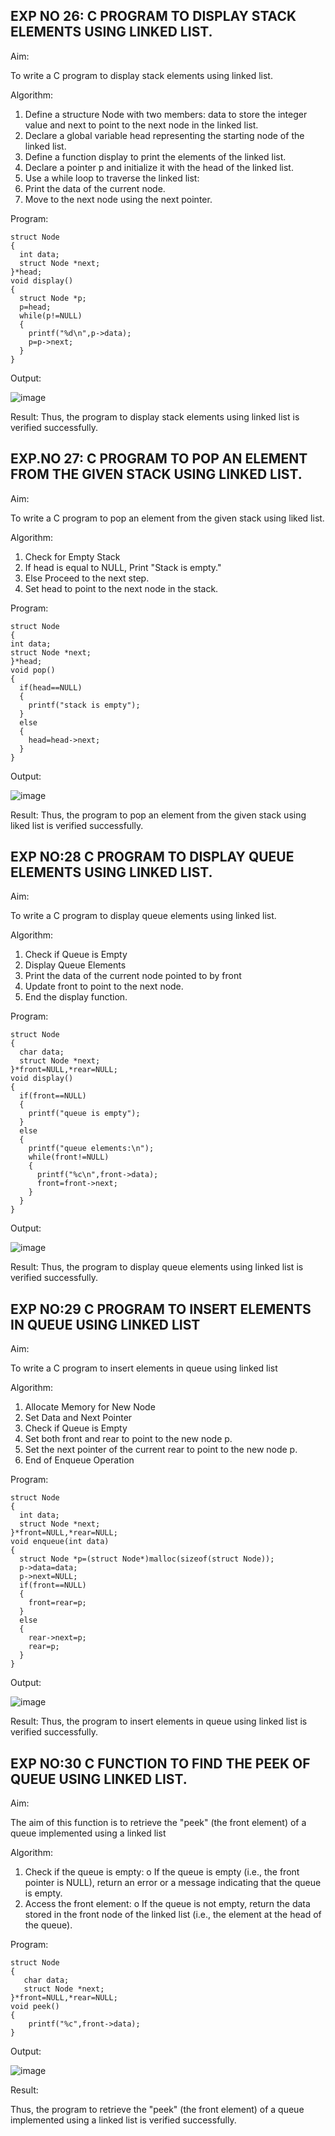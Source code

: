 

## EXP NO 26: C PROGRAM TO DISPLAY STACK ELEMENTS USING LINKED LIST.

Aim:

To write a C program to display stack elements using linked list.

Algorithm:

1.	Define a structure Node with two members: data to store the integer value and next to point to the next node in the linked list.
2.	Declare a global variable head representing the starting node of the linked list.
3.	Define a function display to print the elements of the linked list.
4.	Declare a pointer p and initialize it with the head of the linked list.
5.	Use a while loop to traverse the linked list:
6.	Print the data of the current node.
7.	Move to the next node using the next pointer.
 
Program:

```
struct Node
{
  int data;
  struct Node *next;
}*head;
void display()
{
  struct Node *p;
  p=head;
  while(p!=NULL)
  {
    printf("%d\n",p->data);
    p=p->next;
  }
}

```

Output:

![image](https://github.com/user-attachments/assets/74ed14da-5bf7-42d5-91f1-d5396c0556d7)



Result:
Thus, the program to display stack elements using linked list is verified successfully. 



## EXP.NO 27: C PROGRAM TO POP AN ELEMENT FROM THE GIVEN STACK USING LINKED LIST.

Aim:

To write a C program to pop an element from the given stack using liked list.

Algorithm:

1.	Check for Empty Stack
2.	If head is equal to NULL, Print "Stack is empty."
3.	Else Proceed to the next step.
4.	Set head to point to the next node in the stack.
 
Program:

```
struct Node
{
int data;
struct Node *next;
}*head;
void pop()
{
  if(head==NULL)
  {
    printf("stack is empty");
  }
  else
  {
    head=head->next;
  }
}

```

Output:

![image](https://github.com/user-attachments/assets/f4120875-446e-4cd9-8968-55bf9bc2ab5d)




Result:
Thus, the program to pop an element from the given stack using liked list is verified successfully.

 
## EXP NO:28 C PROGRAM TO DISPLAY QUEUE ELEMENTS USING LINKED LIST.

Aim:

To write a C program to display queue elements using linked list.

Algorithm:

1.	Check if Queue is Empty
2.	Display Queue Elements
3.	Print the data of the current node pointed to by front
4.	Update front to point to the next node.
5.	End the display function.
 
Program:

```
struct Node
{
  char data;
  struct Node *next;
}*front=NULL,*rear=NULL;
void display()
{
  if(front==NULL)
  {
    printf("queue is empty");
  }
  else
  {
    printf("queue elements:\n");
    while(front!=NULL)
    {
      printf("%c\n",front->data);
      front=front->next;
    }
  }
}

```

Output:

![image](https://github.com/user-attachments/assets/63fba068-787c-4f01-a610-7a339ecd69ca)


Result:
Thus, the program to display queue elements using linked list is verified successfully.


 
## EXP NO:29 C PROGRAM TO INSERT ELEMENTS IN QUEUE USING LINKED LIST

Aim:

To write a C program to insert elements in queue using linked list

Algorithm:

1.	Allocate Memory for New Node
2.	Set Data and Next Pointer
3.	Check if Queue is Empty
4.	Set both front and rear to point to the new node p.
5.	Set the next pointer of the current rear to point to the new node p.
6.	End of Enqueue Operation
 
Program:

```
struct Node
{
  int data;
  struct Node *next;
}*front=NULL,*rear=NULL;
void enqueue(int data)
{
  struct Node *p=(struct Node*)malloc(sizeof(struct Node));
  p->data=data;
  p->next=NULL;
  if(front==NULL)
  {
    front=rear=p;
  }
  else
  {
    rear->next=p;
    rear=p;
  }
}

```

Output:

![image](https://github.com/user-attachments/assets/0aa232f1-62ff-41d7-81a2-d80af1922184)


Result:
Thus, the program to insert elements in queue using linked list is verified successfully.



## EXP NO:30 C FUNCTION TO FIND THE PEEK OF QUEUE USING LINKED LIST.


Aim:

The aim of this function is to retrieve the "peek" (the front element) of a queue implemented using a linked list

Algorithm:

1.	Check if the queue is empty:
o	If the queue is empty (i.e., the front pointer is NULL), return an error or a message indicating that the queue is empty.
2.	Access the front element:
o	If the queue is not empty, return the data stored in the front node of the linked list (i.e., the element at the head of the queue).

Program:

```
struct Node
{
   char data;
   struct Node *next;
}*front=NULL,*rear=NULL;
void peek()
{
    printf("%c",front->data);
}

```

Output:

![image](https://github.com/user-attachments/assets/510d44a2-a9b4-466b-a2d4-4803f2f48731)




Result:

Thus, the program to retrieve the "peek" (the front element) of a queue implemented using a linked list is verified successfully.
